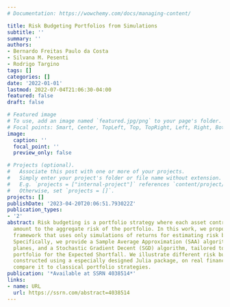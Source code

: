 ```yaml
---
# Documentation: https://wowchemy.com/docs/managing-content/

title: Risk Budgeting Portfolios from Simulations
subtitle: ''
summary: ''
authors:
- Bernardo Freitas Paulo da Costa
- Silvana M. Pesenti
- Rodrigo Targino
tags: []
categories: []
date: '2022-01-01'
lastmod: 2022-07-04T21:06:30-04:00
featured: false
draft: false

# Featured image
# To use, add an image named `featured.jpg/png` to your page's folder.
# Focal points: Smart, Center, TopLeft, Top, TopRight, Left, Right, BottomLeft, Bottom, BottomRight.
image:
  caption: ''
  focal_point: ''
  preview_only: false

# Projects (optional).
#   Associate this post with one or more of your projects.
#   Simply enter your project's folder or file name without extension.
#   E.g. `projects = ["internal-project"]` references `content/project/deep-learning/index.md`.
#   Otherwise, set `projects = []`.
projects: []
publishDate: '2023-04-20T20:06:51.793022Z'
publication_types:
- '2'
abstract: Risk budgeting is a portfolio strategy where each asset contributes a prespecified
  amount to the aggregate risk of the portfolio. In this work, we propose a numerical
  framework that uses only simulations of returns for estimating risk budgeting portfolios.
  Specifically, we provide a Sample Average Approximation (SAA) algorithm with cutting
  planes, and a Stochastic Gradient Decent (SGD) algorithm, tailored to the risk budgeting
  portfolio for the Expected Shortfall. We illustrate different risk budgeting portfolios,
  constructed using a especially designed Julia package, on real financial data and
  compare it to classical portfolio strategies.
publication: '*Available at SSRN 4038514*'
links:
- name: URL
  url: https://ssrn.com/abstract=4038514
---
```

